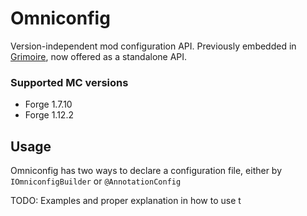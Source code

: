 # Omniconfig
Version-independent mod configuration API. Previously embedded in [Grimoire](https://github.com/Aizistral-Studios/Grimoire), 
now offered as a standalone API.

### Supported MC versions
* Forge 1.7.10
* Forge 1.12.2

## Usage

Omniconfig has two ways to declare a configuration file, either by `IOmniconfigBuilder` or `@AnnotationConfig`

TODO: Examples and proper explanation in how to use t